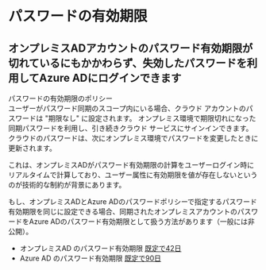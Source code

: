 # パスワードの有効期限

## オンプレミスADアカウントのパスワード有効期限が切れているにもかかわらず、失効したパスワードを利用してAzure ADにログインできます

パスワードの有効期限のポリシー  
ユーザーがパスワード同期のスコープ内にいる場合、クラウド アカウントのパスワードは "期限なし" に設定されます。
オンプレミス環境で期限切れになった同期パスワードを利用し、引き続きクラウド サービスにサインインできます。 クラウドのパスワードは、次にオンプレミス環境でパスワードを変更したときに更新されます。

これは、オンプレミスADがパスワード有効期限の計算をユーザーログイン時にリアルタイムで計算しており、ユーザー属性に有効期限を値が存在しないというのが技術的な制約が背景にあります。  
  
もし、オンプレミスADとAzure ADのパスワードポリシーで指定するパスワード有効期限を同じに設定できる場合、同期されたオンプレミスアカウントのパスワードをAzure ADのパスワード有効期限として扱う方法があります（一般には非公開）。
* オンプレミスAD のパスワード有効期限 [既定で42日](https://technet.microsoft.com/ja-jp/library/hh994573%28v=ws.11%29.aspx?f=255&MSPPError=-2147217396)
* Azure AD のパスワード有効期限 [既定で90日](https://docs.microsoft.com/ja-jp/azure/active-directory/active-directory-passwords-policy#password-policies-that-only-apply-to-cloud-user-accounts) 